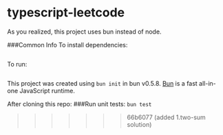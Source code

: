 # typescript-leetcode
As you realized, this project uses bun instead of node.

###Common Info
To install dependencies:
```bun install
```

To run:
```bun main.ts
```

This project was created using `bun init` in bun v0.5.8. [Bun](https://bun.sh) is a fast all-in-one JavaScript runtime.

After cloning this repo:
###Run unit tests:
```bun test```
>>>>>>> 66b6077 (added 1.two-sum solution)
